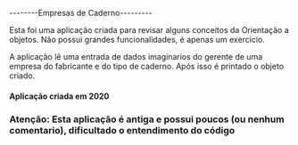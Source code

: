 --------Empresas de Caderno---------

Esta foi uma aplicação criada para revisar alguns conceitos 
da Orientação a objetos. Não possui grandes funcionalidades,
é apenas um exercicio.

A aplicação lê uma entrada de dados imaginarios do gerente de uma empresa
do fabricante e do tipo de caderno. Após isso é printado o objeto criado.

#### Aplicação criada em 2020
### Atenção: Esta aplicação é antiga e possui poucos (ou nenhum comentario), dificultado o entendimento do código
